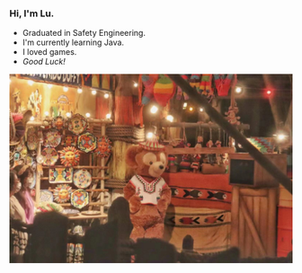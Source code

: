 ### Hi, I'm Lu.

- Graduated in Safety Engineering.
- I'm currently learning Java.
- I loved games.
- *Good Luck!*


![**Everything will be fine.**](https://github.com/gtb-2023-lu-bingying/.github/blob/main/ok.jpg)

